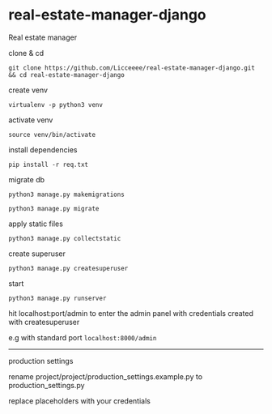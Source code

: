 # real-estate-manager-django
Real estate manager

clone & cd

```git clone https://github.com/Licceeee/real-estate-manager-django.git && cd real-estate-manager-django```

create venv

```virtualenv -p python3 venv```

activate venv

```source venv/bin/activate```

install dependencies

```pip install -r req.txt```

migrate db

```python3 manage.py makemigrations```

```python3 manage.py migrate```


apply static files

```python3 manage.py collectstatic```

create superuser

```python3 manage.py createsuperuser```

start

```python3 manage.py runserver```

hit 
localhost:port/admin to enter the admin panel with credentials created 
with createsuperuser

e.g with standard port
```localhost:8000/admin```

----

production settings

rename project/project/production_settings.example.py to production_settings.py

replace placeholders with your credentials
